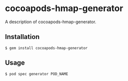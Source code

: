 # cocoapods-hmap-generator

A description of cocoapods-hmap-generator.

## Installation

    $ gem install cocoapods-hmap-generator

## Usage

    $ pod spec generator POD_NAME
